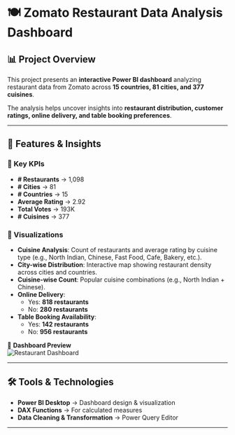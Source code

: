 # 🍽️ Zomato Restaurant Data Analysis Dashboard  

## 📊 Project Overview  
This project presents an **interactive Power BI dashboard** analyzing restaurant data from Zomato across **15 countries, 81 cities, and 377 cuisines**.  

The analysis helps uncover insights into **restaurant distribution, customer ratings, online delivery, and table booking preferences**.  

---

## 🚀 Features & Insights  

### 🔹 Key KPIs  
- **# Restaurants** → 1,098  
- **# Cities** → 81  
- **# Countries** → 15  
- **Average Rating** → 2.92  
- **Total Votes** → 193K  
- **# Cuisines** → 377  

### 🔹 Visualizations  
- **Cuisine Analysis**: Count of restaurants and average rating by cuisine type (e.g., North Indian, Chinese, Fast Food, Cafe, Bakery, etc.).  
- **City-wise Distribution**: Interactive map showing restaurant density across cities and countries.  
- **Cuisine-wise Count**: Popular cuisine combinations (e.g., North Indian + Chinese).  
- **Online Delivery**:  
  - Yes: **818 restaurants**  
  - No: **280 restaurants**  
- **Table Booking Availability**:  
  - Yes: **142 restaurants**  
  - No: **956 restaurants**  

📌 **Dashboard Preview**  
![Restaurant Dashboard](images/restaurant_dashboard.png)  

---

## 🛠️ Tools & Technologies  
- **Power BI Desktop** → Dashboard design & visualization  
- **DAX Functions** → For calculated measures  
- **Data Cleaning & Transformation** → Power Query Editor  

---


